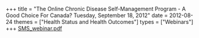 +++
title = "The Online Chronic Disease Self-Management Program - A Good Choice For Canada? Tuesday, September 18, 2012"
date = 2012-08-24
themes = ["Health Status and Health Outcomes"]
types = ["Webinars"]
+++
[SMS_webinar.pdf](/files/SMS_webinar.pdf)
